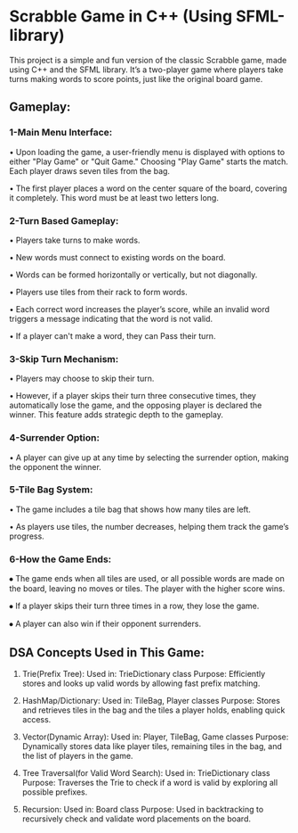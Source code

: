 # Scrabble Game in C++ (Using SFML-library)
This project is a simple and fun version of the classic Scrabble game, made using C++ and the SFML library. It’s a two-player game where players take turns making words to score points, just like the original board game.

## Gameplay:
### 1-Main Menu Interface:
   •	Upon loading the game, a user-friendly menu is displayed with options to either "Play Game" or "Quit Game." Choosing "Play Game" starts the match. Each player draws seven tiles from the bag.
  
   •	The first player places a word on the center square of the board, covering it completely. This word must be at least two letters long.


### 2-Turn Based Gameplay:
   •	Players take turns to make words. 
  
   •	New words must connect to existing words on the board. 
  
   •	Words can be formed horizontally or vertically, but not diagonally. 
  
   •	Players use tiles from their rack to form words. 
  
   •	Each correct word increases the player’s score, while an invalid word triggers a message indicating that the word is not valid.
  
   •	 If a player can't make a word, they can Pass their turn.



### 3-Skip Turn Mechanism:
   •	Players may choose to skip their turn. 
  
   •	However, if a player skips their turn three consecutive times, they automatically lose the game, and the opposing player is declared the winner. This feature adds strategic depth to the gameplay.

### 4-Surrender Option:
   •	A player can give up at any time by selecting the surrender option, making the opponent the winner.

### 5-Tile Bag System:
   •	The game includes a tile bag that shows how many tiles are left.
  
   •	 As players use tiles, the number decreases, helping them track the game’s progress.

### 6-How the Game Ends:
   ⦁ The game ends when all tiles are used, or all possible words are made on the board,   leaving no moves or tiles. The player with the higher score wins.
  
   ⦁	If a player skips their turn three times in a row, they lose the game.

   ⦁	A player can also win if their opponent surrenders.

## DSA Concepts Used in This Game:

  1. Trie(Prefix Tree): Used in: TrieDictionary class Purpose: Efficiently stores and looks up valid words by allowing fast prefix matching.

  2. HashMap/Dictionary: Used in: TileBag, Player classes Purpose: Stores and retrieves tiles in the bag and the tiles a player holds, enabling quick access.

  3. Vector(Dynamic Array): Used in: Player, TileBag, Game classes  Purpose: Dynamically stores data like player tiles, remaining tiles in the bag, and the list of players in the game.

  4. Tree Traversal(for Valid Word Search): Used in: TrieDictionary class  Purpose: Traverses the Trie to check if a word is valid by exploring all possible prefixes.

  5. Recursion: Used in: Board class Purpose: Used in backtracking to recursively check and validate word placements on the board.


